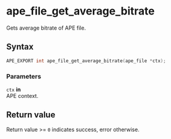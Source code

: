# ape_file_get_average_bitrate

Gets average bitrate of APE file.

## Syntax

```c
APE_EXPORT int ape_file_get_average_bitrate(ape_file *ctx);
```

### Parameters

`ctx` **in**  
APE context.

## Return value

Return value >= `0` indicates success, error otherwise.
